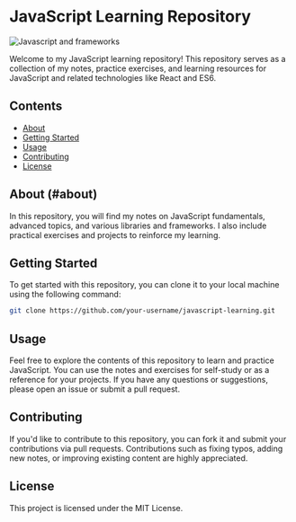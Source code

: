# JavaScript Learning Repository
![Javascript and frameworks](https://logixbuilt.com/wp-content/uploads/2023/05/feature.png)

Welcome to my JavaScript learning repository! This repository serves as a collection of my notes, practice exercises, and learning resources for JavaScript and related technologies like React and ES6.

## Contents

- [About](#about)
- [Getting Started](#getting-started)
- [Usage](#usage)
- [Contributing](#contributing)
- [License](#license)

## About (#about)

In this repository, you will find my notes on JavaScript fundamentals, advanced topics, and various libraries and frameworks. I also include practical exercises and projects to reinforce my learning.

## Getting Started

To get started with this repository, you can clone it to your local machine using the following command:

```bash
git clone https://github.com/your-username/javascript-learning.git
```

## Usage

Feel free to explore the contents of this repository to learn and practice JavaScript. You can use the notes and exercises for self-study or as a reference for your projects. If you have any questions or suggestions, please open an issue or submit a pull request.

## Contributing

If you'd like to contribute to this repository, you can fork it and submit your contributions via pull requests. Contributions such as fixing typos, adding new notes, or improving existing content are highly appreciated.

## License

This project is licensed under the MIT License.
